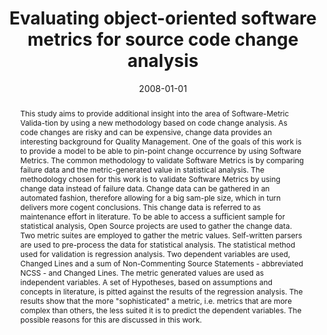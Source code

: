 ---
abstract: This study aims to provide additional insight into the area of Software-Metric
  Valida-tion by using a new methodology based on code change analysis. As code changes
  are risky and can be expensive, change data provides an interesting background for
  Quality Management. One of the goals of this work is to provide a model to be able
  to pin-point change occurrence by using Software Metrics. The common methodology
  to validate Software Metrics is by comparing failure data and the metric-generated
  value in statistical analysis. The methodology chosen for this work is to validate
  Software Metrics by using change data instead of failure data. Change data can be
  gathered in an automated fashion, therefore allowing for a big sam-ple size, which
  in turn delivers more cogent conclusions. This change data is referred to as maintenance
  effort in literature. To be able to access a sufficient sample for statistical analysis,
  Open Source projects are used to gather the change data. Two metric suites are employed
  to gather the metric values. Self-written parsers are used to pre-process the data
  for statistical analysis. The statistical method used for validation is regression
  analysis. Two dependent variables are used, Changed Lines and a sum of Non-Commenting
  Source Statements - abbreviated NCSS - and Changed Lines. The metric generated values
  are used as independent variables. A set of Hypotheses, based on assumptions and
  concepts in literature, is pitted against the results of the regression analysis.
  The results show that the more "sophisticated" a metric, i.e. metrics that are more
  complex than others, the less suited it is to predict the dependent variables. The
  possible reasons for this are discussed in this work.
authors:
- Andreas Mauczka
date: '2008-01-01'
featured: false
links:
- name: Publik
  url: https://publik.tuwien.ac.at/showentry.php?ID=171942&lang=1
publication_types:
- '7'
publishDate: '2008-01-01'
title: Evaluating object-oriented software metrics for source code change analysis
url_pdf: ''
---